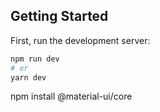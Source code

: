 ## Getting Started

First, run the development server:

```bash
npm run dev
# or
yarn dev
```

npm install @material-ui/core
